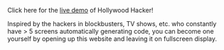 Click here for the [live demo](liang108.github.io) of Hollywood Hacker!

Inspired by the hackers in blockbusters, TV shows, etc. who constantly have > 5 screens automatically generating code, you can become one yourself by opening up this website and leaving it on fullscreen display.
